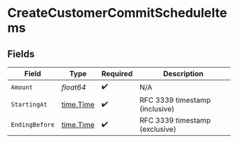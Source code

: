 # CreateCustomerCommitScheduleItems


## Fields

| Field                                     | Type                                      | Required                                  | Description                               |
| ----------------------------------------- | ----------------------------------------- | ----------------------------------------- | ----------------------------------------- |
| `Amount`                                  | *float64*                                 | :heavy_check_mark:                        | N/A                                       |
| `StartingAt`                              | [time.Time](https://pkg.go.dev/time#Time) | :heavy_check_mark:                        | RFC 3339 timestamp (inclusive)            |
| `EndingBefore`                            | [time.Time](https://pkg.go.dev/time#Time) | :heavy_check_mark:                        | RFC 3339 timestamp (exclusive)            |
